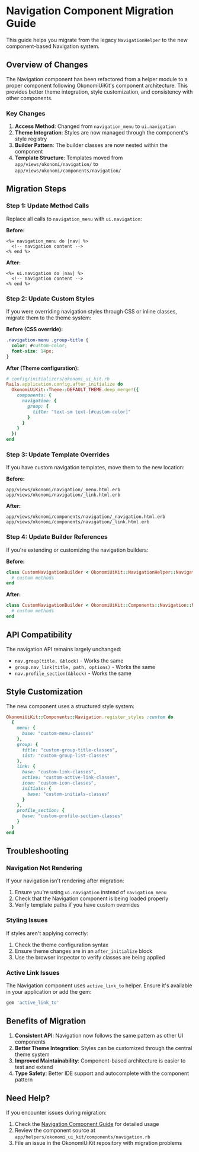 # Navigation Component Migration Guide

This guide helps you migrate from the legacy `NavigationHelper` to the new component-based Navigation system.

## Overview of Changes

The Navigation component has been refactored from a helper module to a proper component following OkonomiUiKit's component architecture. This provides better theme integration, style customization, and consistency with other components.

### Key Changes

1. **Access Method**: Changed from `navigation_menu` to `ui.navigation`
2. **Theme Integration**: Styles are now managed through the component's style registry
3. **Builder Pattern**: The builder classes are now nested within the component
4. **Template Structure**: Templates moved from `app/views/okonomi/navigation/` to `app/views/okonomi/components/navigation/`

## Migration Steps

### Step 1: Update Method Calls

Replace all calls to `navigation_menu` with `ui.navigation`:

**Before:**
```erb
<%= navigation_menu do |nav| %>
  <!-- navigation content -->
<% end %>
```

**After:**
```erb
<%= ui.navigation do |nav| %>
  <!-- navigation content -->
<% end %>
```

### Step 2: Update Custom Styles

If you were overriding navigation styles through CSS or inline classes, migrate them to the theme system:

**Before (CSS override):**
```css
.navigation-menu .group-title {
  color: #custom-color;
  font-size: 14px;
}
```

**After (Theme configuration):**
```ruby
# config/initializers/okonomi_ui_kit.rb
Rails.application.config.after_initialize do
  OkonomiUiKit::Theme::DEFAULT_THEME.deep_merge!({
    components: {
      navigation: {
        group: {
          title: "text-sm text-[#custom-color]"
        }
      }
    }
  })
end
```

### Step 3: Update Template Overrides

If you have custom navigation templates, move them to the new location:

**Before:**
```
app/views/okonomi/navigation/_menu.html.erb
app/views/okonomi/navigation/_link.html.erb
```

**After:**
```
app/views/okonomi/components/navigation/_navigation.html.erb
app/views/okonomi/components/navigation/_link.html.erb
```

### Step 4: Update Builder References

If you're extending or customizing the navigation builders:

**Before:**
```ruby
class CustomNavigationBuilder < OkonomiUiKit::NavigationHelper::NavigationBuilder
  # custom methods
end
```

**After:**
```ruby
class CustomNavigationBuilder < OkonomiUiKit::Components::Navigation::NavigationBuilder
  # custom methods
end
```

## API Compatibility

The navigation API remains largely unchanged:

- `nav.group(title, &block)` - Works the same
- `group.nav_link(title, path, options)` - Works the same
- `nav.profile_section(&block)` - Works the same

## Style Customization

The new component uses a structured style system:

```ruby
OkonomiUiKit::Components::Navigation.register_styles :custom do
  {
    menu: {
      base: "custom-menu-classes"
    },
    group: {
      title: "custom-group-title-classes",
      list: "custom-group-list-classes"
    },
    link: {
      base: "custom-link-classes",
      active: "custom-active-link-classes",
      icon: "custom-icon-classes",
      initials: {
        base: "custom-initials-classes"
      }
    },
    profile_section: {
      base: "custom-profile-section-classes"
    }
  }
end
```

## Troubleshooting

### Navigation Not Rendering

If your navigation isn't rendering after migration:

1. Ensure you're using `ui.navigation` instead of `navigation_menu`
2. Check that the Navigation component is being loaded properly
3. Verify template paths if you have custom overrides

### Styling Issues

If styles aren't applying correctly:

1. Check the theme configuration syntax
2. Ensure theme changes are in an `after_initialize` block
3. Use the browser inspector to verify classes are being applied

### Active Link Issues

The Navigation component uses `active_link_to` helper. Ensure it's available in your application or add the gem:

```ruby
gem 'active_link_to'
```

## Benefits of Migration

1. **Consistent API**: Navigation now follows the same pattern as other UI components
2. **Better Theme Integration**: Styles can be customized through the central theme system
3. **Improved Maintainability**: Component-based architecture is easier to test and extend
4. **Type Safety**: Better IDE support and autocomplete with the component pattern

## Need Help?

If you encounter issues during migration:

1. Check the [Navigation Component Guide](../components/navigation.md) for detailed usage
2. Review the component source at `app/helpers/okonomi_ui_kit/components/navigation.rb`
3. File an issue in the OkonomiUiKit repository with migration problems